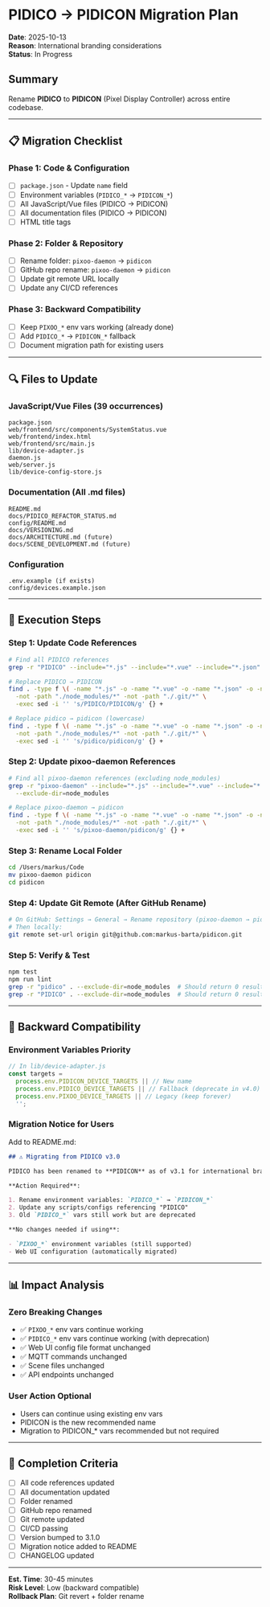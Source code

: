 # PIDICO → PIDICON Migration Plan

**Date**: 2025-10-13  
**Reason**: International branding considerations  
**Status**: In Progress

## Summary

Rename **PIDICO** to **PIDICON** (Pixel Display Controller) across entire codebase.

---

## 📋 Migration Checklist

### Phase 1: Code & Configuration

- [ ] `package.json` - Update `name` field
- [ ] Environment variables (`PIDICO_*` → `PIDICON_*`)
- [ ] All JavaScript/Vue files (PIDICO → PIDICON)
- [ ] All documentation files (PIDICO → PIDICON)
- [ ] HTML title tags

### Phase 2: Folder & Repository

- [ ] Rename folder: `pixoo-daemon` → `pidicon`
- [ ] GitHub repo rename: `pixoo-daemon` → `pidicon`
- [ ] Update git remote URL locally
- [ ] Update any CI/CD references

### Phase 3: Backward Compatibility

- [ ] Keep `PIXOO_*` env vars working (already done)
- [ ] Add `PIDICO_*` → `PIDICON_*` fallback
- [ ] Document migration path for existing users

---

## 🔍 Files to Update

### JavaScript/Vue Files (39 occurrences)

```
package.json
web/frontend/src/components/SystemStatus.vue
web/frontend/index.html
web/frontend/src/main.js
lib/device-adapter.js
daemon.js
web/server.js
lib/device-config-store.js
```

### Documentation (All .md files)

```
README.md
docs/PIDICO_REFACTOR_STATUS.md
config/README.md
docs/VERSIONING.md
docs/ARCHITECTURE.md (future)
docs/SCENE_DEVELOPMENT.md (future)
```

### Configuration

```
.env.example (if exists)
config/devices.example.json
```

---

## 🚀 Execution Steps

### Step 1: Update Code References

```bash
# Find all PIDICO references
grep -r "PIDICO" --include="*.js" --include="*.vue" --include="*.json" --include="*.md" --include="*.html" .

# Replace PIDICO → PIDICON
find . -type f \( -name "*.js" -o -name "*.vue" -o -name "*.json" -o -name "*.md" -o -name "*.html" \) \
  -not -path "./node_modules/*" -not -path "./.git/*" \
  -exec sed -i '' 's/PIDICO/PIDICON/g' {} +

# Replace pidico → pidicon (lowercase)
find . -type f \( -name "*.js" -o -name "*.vue" -o -name "*.json" -o -name "*.md" -o -name "*.html" \) \
  -not -path "./node_modules/*" -not -path "./.git/*" \
  -exec sed -i '' 's/pidico/pidicon/g' {} +
```

### Step 2: Update pixoo-daemon References

```bash
# Find all pixoo-daemon references (excluding node_modules)
grep -r "pixoo-daemon" --include="*.js" --include="*.vue" --include="*.json" --include="*.md" . \
  --exclude-dir=node_modules

# Replace pixoo-daemon → pidicon
find . -type f \( -name "*.js" -o -name "*.vue" -o -name "*.json" -o -name "*.md" \) \
  -not -path "./node_modules/*" -not -path "./.git/*" \
  -exec sed -i '' 's/pixoo-daemon/pidicon/g' {} +
```

### Step 3: Rename Local Folder

```bash
cd /Users/markus/Code
mv pixoo-daemon pidicon
cd pidicon
```

### Step 4: Update Git Remote (After GitHub Rename)

```bash
# On GitHub: Settings → General → Rename repository (pixoo-daemon → pidicon)
# Then locally:
git remote set-url origin git@github.com:markus-barta/pidicon.git
```

### Step 5: Verify & Test

```bash
npm test
npm run lint
grep -r "pidico" . --exclude-dir=node_modules  # Should return 0 results
grep -r "PIDICO" . --exclude-dir=node_modules  # Should return 0 results
```

---

## 🔄 Backward Compatibility

### Environment Variables Priority

```javascript
// In lib/device-adapter.js
const targets =
  process.env.PIDICON_DEVICE_TARGETS || // New name
  process.env.PIDICO_DEVICE_TARGETS || // Fallback (deprecate in v4.0)
  process.env.PIXOO_DEVICE_TARGETS || // Legacy (keep forever)
  '';
```

### Migration Notice for Users

Add to README.md:

```markdown
## ⚠️ Migrating from PIDICO v3.0

PIDICO has been renamed to **PIDICON** as of v3.1 for international branding.

**Action Required**:

1. Rename environment variables: `PIDICO_*` → `PIDICON_*`
2. Update any scripts/configs referencing "PIDICO"
3. Old `PIDICO_*` vars still work but are deprecated

**No changes needed if using**:

- `PIXOO_*` environment variables (still supported)
- Web UI configuration (automatically migrated)
```

---

## 📊 Impact Analysis

### Zero Breaking Changes

- ✅ `PIXOO_*` env vars continue working
- ✅ `PIDICO_*` env vars continue working (with deprecation)
- ✅ Web UI config file format unchanged
- ✅ MQTT commands unchanged
- ✅ Scene files unchanged
- ✅ API endpoints unchanged

### User Action Optional

- Users can continue using existing env vars
- PIDICON is the new recommended name
- Migration to PIDICON\_\* vars recommended but not required

---

## 🎯 Completion Criteria

- [ ] All code references updated
- [ ] All documentation updated
- [ ] Folder renamed
- [ ] GitHub repo renamed
- [ ] Git remote updated
- [ ] CI/CD passing
- [ ] Version bumped to 3.1.0
- [ ] Migration notice added to README
- [ ] CHANGELOG updated

---

**Est. Time**: 30-45 minutes  
**Risk Level**: Low (backward compatible)  
**Rollback Plan**: Git revert + folder rename

